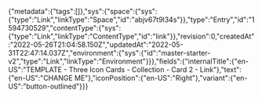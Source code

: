 {"metadata":{"tags":[]},"sys":{"space":{"sys":{"type":"Link","linkType":"Space","id":"abjv67t9l34s"}},"type":"Entry","id":"1594730529","contentType":{"sys":{"type":"Link","linkType":"ContentType","id":"link"}},"revision":0,"createdAt":"2022-05-26T21:04:58.150Z","updatedAt":"2022-05-31T22:47:14.037Z","environment":{"sys":{"id":"master-starter-v2","type":"Link","linkType":"Environment"}}},"fields":{"internalTitle":{"en-US":"TEMPLATE - Three Icon Cards - Collection - Card 2 - Link"},"text":{"en-US":"CHANGE ME"},"iconPosition":{"en-US":"Right"},"variant":{"en-US":"button-outlined"}}}